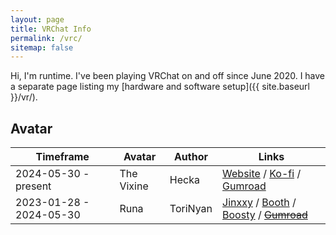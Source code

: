 ```yaml
---
layout: page
title: VRChat Info
permalink: /vrc/
sitemap: false
---
```


Hi, I'm runtime. I've been playing VRChat on and off since June 2020. I have a separate page listing my [hardware and software setup]({{ site.baseurl }}/vr/).

## Avatar

| Timeframe               | Avatar     | Author   | Links                                                                                                                                                                                                                                   |
| ----------------------- | ---------- | -------- | --------------------------------------------------------------------------------------------------------------------------------------------------------------------------------------------------------------------------------------- |
| 2024-05-30 - present    | The Vixine | Hecka    | [Website](https://www.hecka.space/vix/) / [Ko-fi](https://ko-fi.com/s/dc60c1b597) / [Gumroad](https://hecka.gumroad.com/l/Vixine)                                                                                                       |
| 2023-01-28 - 2024-05-30 | Runa       | ToriNyan | [Jinxxy](https://jinxxy.com/Torinyan/Runa) / [Booth](https://tori-nyan.booth.pm/items/4474266) / [Boosty](https://boosty.to/torinyan/posts/ec96ae45-6456-4ae4-b25f-d24bb1be036b) / ~~[Gumroad](https://torinyan.gumroad.com/l/bizccx)~~ |
